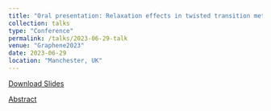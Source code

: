 ```yaml
---
title: "Oral presentation: Relaxation effects in twisted transition metal dichalcogenide heterostructures"
collection: talks
type: "Conference"
permalink: /talks/2023-06-29-talk
venue: "Graphene2023"
date: 2023-06-29
location: "Manchester, UK"
---
```


[Download Slides](http://i-wli.github.io/files/slides_graphene_2306.pdf)

[Abstract](https://phantomsfoundation.com/GRAPHENECONF/2023/Abstracts/Grapheneconf2023_Li_Wei_203.pdf)
